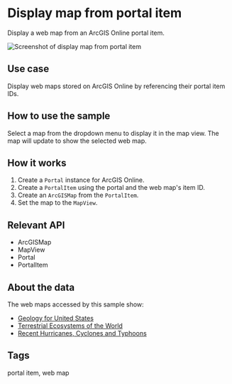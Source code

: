 # Display map from portal item

Display a web map from an ArcGIS Online portal item.

![Screenshot of display map from portal item](display-scene.png)

## Use case

Display web maps stored on ArcGIS Online by referencing their portal item IDs.

## How to use the sample

Select a map from the dropdown menu to display it in the map view. The map will update to show the selected web map.

## How it works

1. Create a `Portal` instance for ArcGIS Online.
2. Create a `PortalItem` using the portal and the web map's item ID.
3. Create an `ArcGISMap` from the `PortalItem`.
4. Set the map to the `MapView`.

## Relevant API

* ArcGISMap
* MapView
* Portal
* PortalItem

## About the data

The web maps accessed by this sample show:

* [Geology for United States](https://arcgis.com/home/item.html?id=92ad152b9da94dee89b9e387dfe21acd)
* [Terrestrial Ecosystems of the World](https://arcgis.com/home/item.html?id=5be0bc3ee36c4e058f7b3cebc21c74e6)
* [Recent Hurricanes, Cyclones and Typhoons](https://arcgis.com/home/item.html?id=064f2e898b094a17b84e4a4cd5e5f549)

## Tags

portal item, web map
